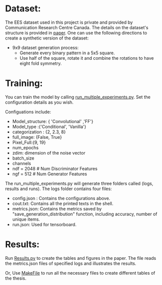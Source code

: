 # Dataset:
The EES dataset used in this project is private and provided by Communication Research Centre Canada. The details on the dataset's structure is provided in [paper](http://dx.doi.org/10.1007/s00521-020-05656-2). One can use the following directions to create a synthetic version of the dataset:
* 9x9 dataset generation process:
  * Generate every binary pattern in a 5x5 square. 
  * Use half of the square, rotate it and combine the rotations to have eight fold symmetry.
# Training:
You can train the model by calling [run_multiple_experiments.py](https://github.com/sanazMj/PhD_Thesis_repo/blob/main/Chapter%201/EES%20experiments/run_multiple_experiments.py). Set the configuration details as you wish. 

Configuations include:
* Model_structure: { 'Convolutional' ,'FF'}
* Model_type :{'Conditional', 'Vanilla'}
* categorization : {2, 2.3, 8}
* full_image: {False, True} 
* Pixel_Full:{9, 19}
* num_epochs
* zdim: dimension of the noise vector
* batch_size
* channels
*  ndf = 2048 # Num Discriminator Features
*  ngf = 512 # Num Generator Features

The run_multiple_experiments.py will generate three folders called (logs, results and runs). The logs folder contains four files:
* config.json : Contains the configurations above.
* cout.txt: Contains all the printed texts in the shell.
* metrics.json: Contains the metrics saved by "save_generation_distribution" function, including accuracy, number of unique items.
* run.json: Used for tensorboard. 
# Results:
Run [Results.py](https://github.com/sanazMj/PhD_Thesis_repo/blob/main/Chapter%201/EES%20experiments/Results.py) to create the tables and figures in the paper. The file reads the metrics.json files of specified logs and illustrates the results.

Or, Use [MakeFile](https://github.com/sanazMj/PhD_Thesis_repo/blob/main/Chapter%201/EES%20experiments/Makefile) to run all the necessary files to create different tables of the thesis.
